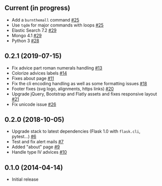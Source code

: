 ## Current (in progress)

- Add a `burnthemall` command [#25](https://github.com/etalab/cada.data.gouv.fr/pull/25)
- Use `tqdm` for major commands with loops [#25](https://github.com/etalab/cada.data.gouv.fr/pull/25)
- Elastic Search 7.2 [#29](https://github.com/etalab/cada.data.gouv.fr/pull/29)
- Mongo 4.1 [#29](https://github.com/etalab/cada.data.gouv.fr/pull/29)
- Python 3 [#28](https://github.com/etalab/cada.data.gouv.fr/pull/28)

## 0.2.1 (2019-07-15)

- Fix advice part roman numerals handling [#13](https://github.com/etalab/cada/pull/13)
- Colorize advices labels [#14](https://github.com/etalab/cada/pull/14)
- Fixes about page [#11](https://github.com/etalab/cada/pull/11)
- Fix the cli encoding handling as well as some formatting issues [#18](https://github.com/etalab/cada/pull/18)
- Footer fixes (svg logo, alignments, https links) [#20](https://github.com/etalab/cada/pull/20)
- Upgrade jQuery, Bootstrap and Flatly assets and fixes responsive layout [#21](https://github.com/etalab/cada/pull/21)
- Fix unicode issue [#26](https://github.com/etalab/cada.data.gouv.fr/pull/26)

## 0.2.0 (2018-10-05)

- Upgrade stack to latest dependencies (Flask 1.0 with `flask.cli`, pytest...) [#6](https://github.com/etalab/cada/pull/6)
- Test and fix alert mails [#7](https://github.com/etalab/cada/pull/7)
- Added "about" page [#9](https://github.com/etalab/cada/pull/9)
- Handle type IV advices [#10](https://github.com/etalab/cada/pull/10)

## 0.1.0 (2014-04-14)

- Initial release
